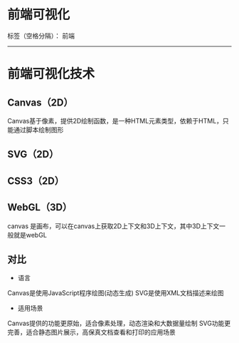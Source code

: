 # 前端可视化

标签（空格分隔）： 前端

---

# 前端可视化技术

## Canvas（2D）

Canvas基于像素，提供2D绘制函数，是一种HTML元素类型，依赖于HTML，只能通过脚本绘制图形

## SVG（2D）

## CSS3（2D）

## WebGL（3D）


canvas 是画布，可以在canvas上获取2D上下文和3D上下文，其中3D上下文一般就是webGL

## 对比

- 语言

 Canvas是使用JavaScript程序绘图(动态生成)
 SVG是使用XML文档描述来绘图

- 适用场景

 Canvas提供的功能更原始，适合像素处理，动态渲染和大数据量绘制
 SVG功能更完善，适合静态图片展示，高保真文档查看和打印的应用场景



